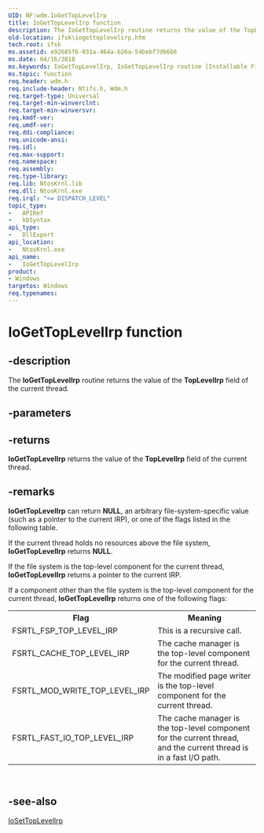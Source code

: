 ```yaml
---
UID: NF:wdm.IoGetTopLevelIrp
title: IoGetTopLevelIrp function
description: The IoGetTopLevelIrp routine returns the value of the TopLevelIrp field of the current thread.
old-location: ifsk\iogettoplevelirp.htm
tech.root: ifsk
ms.assetid: e92685f6-031a-464a-b26a-54bebf7d66b6
ms.date: 04/16/2018
ms.keywords: IoGetTopLevelIrp, IoGetTopLevelIrp routine [Installable File System Drivers], ifsk.iogettoplevelirp, ioref_4826c2a4-5c95-461d-b21c-7e3fca98c0cb.xml, ntifs/IoGetTopLevelIrp
ms.topic: function
req.header: wdm.h
req.include-header: Ntifs.h, Wdm.h
req.target-type: Universal
req.target-min-winverclnt: 
req.target-min-winversvr: 
req.kmdf-ver: 
req.umdf-ver: 
req.ddi-compliance: 
req.unicode-ansi: 
req.idl: 
req.max-support: 
req.namespace: 
req.assembly: 
req.type-library: 
req.lib: NtosKrnl.lib
req.dll: NtosKrnl.exe
req.irql: "<= DISPATCH_LEVEL"
topic_type:
-	APIRef
-	kbSyntax
api_type:
-	DllExport
api_location:
-	NtosKrnl.exe
api_name:
-	IoGetTopLevelIrp
product:
- Windows
targetos: Windows
req.typenames: 
---
```


# IoGetTopLevelIrp function


## -description


The <b>IoGetTopLevelIrp</b> routine returns the value of the <b>TopLevelIrp</b> field of the current thread.


## -parameters








## -returns



<b>IoGetTopLevelIrp</b> returns the value of the <b>TopLevelIrp</b> field of the current thread.




## -remarks



<b>IoGetTopLevelIrp</b> can return <b>NULL</b>, an arbitrary file-system-specific value (such as a pointer to the current IRP), or one of the flags listed in the following table.

If the current thread holds no resources above the file system, <b>IoGetTopLevelIrp</b> returns <b>NULL</b>.

If the file system is the top-level component for the current thread, <b>IoGetTopLevelIrp</b> returns a pointer to the current IRP.

If a component other than the file system is the top-level component for the current thread, <b>IoGetTopLevelIrp</b> returns one of the following flags: 

<table>
<tr>
<th>Flag</th>
<th>Meaning</th>
</tr>
<tr>
<td>
FSRTL_FSP_TOP_LEVEL_IRP

</td>
<td>
This is a recursive call.

</td>
</tr>
<tr>
<td>
FSRTL_CACHE_TOP_LEVEL_IRP

</td>
<td>
The cache manager is the top-level component for the current thread.

</td>
</tr>
<tr>
<td>
FSRTL_MOD_WRITE_TOP_LEVEL_IRP

</td>
<td>
The modified page writer is the top-level component for the current thread.

</td>
</tr>
<tr>
<td>
FSRTL_FAST_IO_TOP_LEVEL_IRP

</td>
<td>
The cache manager is the top-level component for the current thread, and the current thread is in a fast I/O path.

</td>
</tr>
</table>
 




## -see-also




<a href="https://msdn.microsoft.com/library/windows/hardware/ff548540">IoSetTopLevelIrp</a>
 

 

